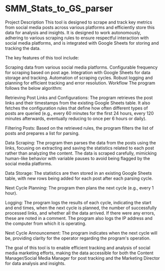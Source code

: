 # SMM_Stats_to_GS_parser
Project Description
This tool is designed to scrape and track key metrics from social media posts across various platforms and efficiently store this data for analysis and insights. It is designed to work autonomously, adhering to various scraping rules to ensure respectful interaction with social media platforms, and is integrated with Google Sheets for storing and tracking the data.

The key features of this tool include:

Scraping data from various social media platforms.
Configurable frequency for scraping based on post age.
Integration with Google Sheets for data storage and tracking.
Automation of scraping cycles.
Robust logging and planning for efficient tracking and error resolution.
Workflow
The program follows the below algorithm:

Retrieving Post Links and Configurations: The program retrieves the post links and their timestamps from the existing Google Sheets table. It also fetches the configuration rules that define how often different types of posts are queried (e.g., every 60 minutes for the first 24 hours, every 120 minutes afterwards, eventually reducing to once per 6 hours or daily).

Filtering Posts: Based on the retrieved rules, the program filters the list of posts and prepares a list for parsing.

Data Scraping: The program then parses the data from the posts using the links, focusing on extracting and saving the statistics related to each post rather than analyzing the content. The data is scraped carefully, mimicking human-like behavior with variable pauses to avoid being flagged by the social media platforms.

Data Storage: The statistics are then stored in an existing Google Sheets table, with new rows being added for each post after each parsing cycle.

Next Cycle Planning: The program then plans the next cycle (e.g., every 1 hour).

Logging: The program logs the results of each cycle, indicating the start and end times, when the next cycle is planned, the number of successfully processed links, and whether all the data arrived. If there were any errors, these are noted in a comment. The program also logs the IP address and the computer from which it is operating.

Next Cycle Announcement: The program indicates when the next cycle will be, providing clarity for the operator regarding the program's operation.

The goal of this tool is to enable efficient tracking and analysis of social media marketing efforts, making the data accessible for both the Content Manager/Social Media Manager for post tracking and the Marketing Director for data analysis and insights.

